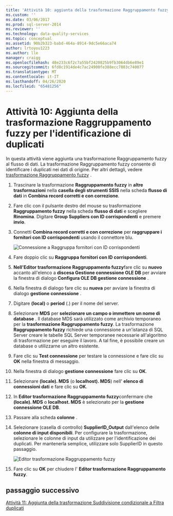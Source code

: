 ```yaml
---
title: 'Attività 10: aggiunta della trasformazione Raggruppamento fuzzy per identificare i duplicati | Microsoft Docs'
ms.custom: ''
ms.date: 03/06/2017
ms.prod: sql-server-2014
ms.reviewer: ''
ms.technology: data-quality-services
ms.topic: conceptual
ms.assetid: 90b2b323-babd-464a-8914-9dc5e66aca74
author: lrtoyou1223
ms.author: lle
manager: craigg
ms.openlocfilehash: 48e233c6f2c7a55bf2420825b9fb3064db6e89e1
ms.sourcegitcommit: 6fd8c1914de4c7ac24900fe388ecc7883c740077
ms.translationtype: MT
ms.contentlocale: it-IT
ms.lasthandoff: 04/26/2020
ms.locfileid: "65481256"
---
```

# <a name="task-10-adding-fuzzy-group-transform-to-identify-duplicates"></a>Attività 10: Aggiunta della trasformazione Raggruppamento fuzzy per l'identificazione di duplicati
  In questa attività viene aggiunta una trasformazione Raggruppamento fuzzy al flusso di dati. La trasformazione Raggruppamento fuzzy consente di identificare i duplicati nei dati di origine. Per altri dettagli, vedere [trasformazione Raggruppamento fuzzy](../integration-services/data-flow/transformations/fuzzy-grouping-transformation.md) .  
  
1.  Trascinare la trasformazione **Raggruppamento fuzzy** in **altre trasformazioni** nella **casella degli strumenti SSIS** nella scheda **flusso di dati** in **Combina record corretti e con correzione**.  
  
2.  Fare clic con il pulsante destro del mouse su trasformazione **Raggruppamento fuzzy** nella scheda **flusso di dati** e scegliere **Rinomina**. Digitare **Group Suppliers con ID corrispondenti** e premere **invio**.  
  
3.  Connetti **Combina record corretti e con correzione** per **raggruppare i fornitori con ID corrispondenti** usando il connettore blu.  
  
     ![Connessione a Raggruppa fornitori con ID corrispondenti](../../2014/tutorials/media/et-addingfgttoidentifyduplicates-01.jpg "Connessione a Raggruppa fornitori con ID corrispondenti")  
  
4.  Fare doppio clic su **Raggruppa fornitori con ID corrispondenti**.  
  
5.  **Nell'Editor trasformazione Raggruppamento fuzzy**fare clic su **nuovo** accanto all'elenco a **discesa Gestione connessione OLE DB** per avviare la finestra di dialogo **Configura OLE DB gestione connessione** .  
  
6.  Nella finestra di dialogo fare clic su **nuova** per avviare la finestra di dialogo **gestione connessione** .  
  
7.  Digitare **(local)** o **period** (.) per il nome del server.  
  
8.  Selezionare **MDS** per **selezionare un campo o immettere un nome di database** . Il database MDS sarà utilizzato come archivio temporaneo per la **trasformazione Raggruppamento fuzzy**. La trasformazione **Raggruppamento fuzzy** richiede una connessione a un'istanza di SQL Server creare le tabelle SQL Server temporanee necessarie all'algoritmo di trasformazione per eseguire il lavoro. A tal fine, è possibile creare un database o utilizzarne un altro esistente.  
  
9. Fare clic su **Test connessione** per testare la connessione e fare clic su **OK** nella finestra di messaggio.  
  
10. Nella finestra di dialogo **gestione connessione** fare clic su **OK**.  
  
11. Selezionare **(locale). MDS** (o **localhost). MDS**) nell' **elenco di connessioni dati** e fare clic su **OK**.  
  
12. In **Editor trasformazione Raggruppamento fuzzy**confermare che **(locale). MDS** o **localhost. MDS** è selezionato per la **gestione connessione OLE DB**.  
  
13. Passare alla scheda **colonne** .  
  
14. Selezionare (casella di controllo) **SupplierID_Output** dall'elenco delle **colonne di input disponibili**. Per configurare la trasformazione, selezionare le colonne di input da utilizzare per l'identificazione dei duplicati. Per mantenerla semplice, utilizzare solo SupplierID in questo passaggio.  
  
     ![Editor trasformazione Raggruppamento fuzzy](../../2014/tutorials/media/et-addingfgttoidentifyduplicates-02.jpg "Editor trasformazione Raggruppamento fuzzy")  
  
15. Fare clic su **OK** per chiudere l' **Editor trasformazione Raggruppamento fuzzy**.  
  
## <a name="next-step"></a>passaggio successivo  
 [Attività 11: Aggiunta della trasformazione Suddivisione condizionale a Filtra duplicati](../../2014/tutorials/task-11-adding-conditional-split-transform-to-filter-duplicates.md)  
  
  
